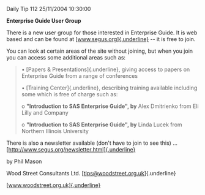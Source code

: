 Daily Tip 112 25/11/2004 10:30:00

**Enterprise Guide User Group**

There is a new user group for those interested in Enterprise Guide. It
is web based and can be found at [www.segus.org]{.underline} -- it is
free to join.

You can look at certain areas of the site without joining, but when you
join you can access some additional areas such as:

> • [Papers & Presentations]{.underline}, giving access to papers on
> Enterprise Guide from a range of conferences
>
> • [Training Center]{.underline}, describing training available
> including some which is free of charge such as:
>
> o **"Introduction to SAS Enterprise Guide", by** Alex Dmitrienko from
> Eli Lilly and Company
>
> o **"Introduction to SAS Enterprise Guide", by** Linda Lucek from
> Northern Illinois University

There is also a newsletter available (don't have to join to see this)
... [http://www.segus.org/newsletter.html]{.underline}

by Phil Mason

Wood Street Consultants Ltd. [tips@woodstreet.org.uk]{.underline}

[www.woodstreet.org.uk]{.underline}
